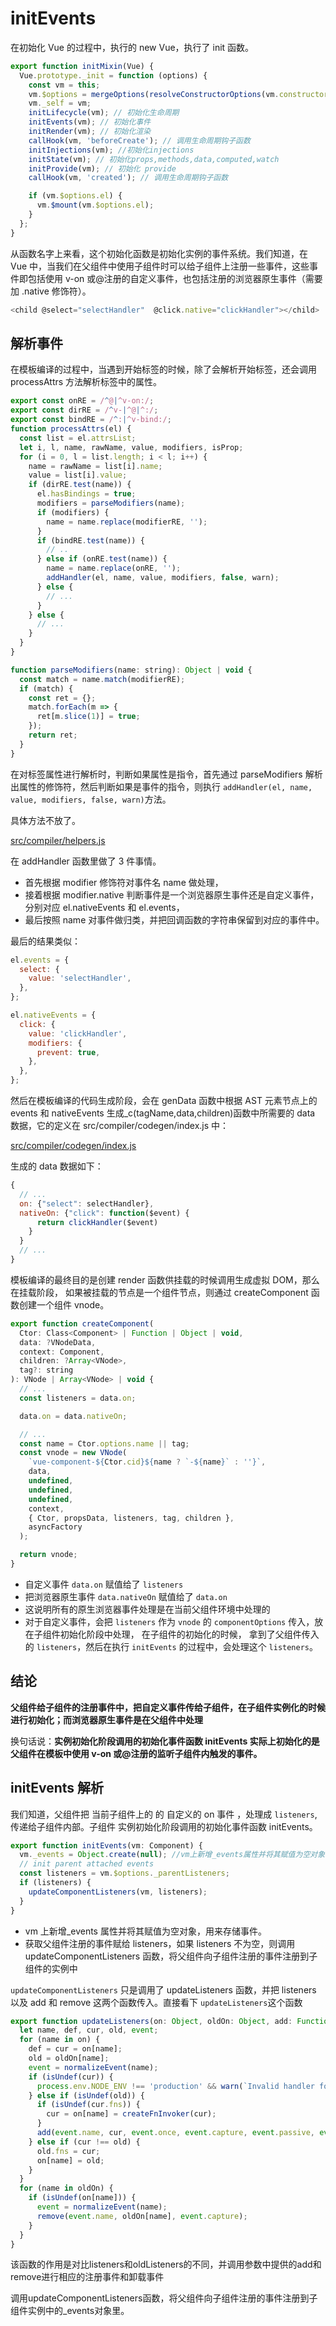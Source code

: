 # initEvents

在初始化 Vue 的过程中，执行的 new Vue，执行了 init 函数。

```js
export function initMixin(Vue) {
  Vue.prototype._init = function (options) {
    const vm = this;
    vm.$options = mergeOptions(resolveConstructorOptions(vm.constructor), options || {}, vm);
    vm._self = vm;
    initLifecycle(vm); // 初始化生命周期
    initEvents(vm); // 初始化事件
    initRender(vm); // 初始化渲染
    callHook(vm, 'beforeCreate'); // 调用生命周期钩子函数
    initInjections(vm); //初始化injections
    initState(vm); // 初始化props,methods,data,computed,watch
    initProvide(vm); // 初始化 provide
    callHook(vm, 'created'); // 调用生命周期钩子函数

    if (vm.$options.el) {
      vm.$mount(vm.$options.el);
    }
  };
}
```

从函数名字上来看，这个初始化函数是初始化实例的事件系统。我们知道，在 Vue 中，当我们在父组件中使用子组件时可以给子组件上注册一些事件，这些事件即包括使用 v-on 或@注册的自定义事件，也包括注册的浏览器原生事件（需要加 .native 修饰符）。

```js
<child @select="selectHandler" 	@click.native="clickHandler"></child>
```

## 解析事件

在模板编译的过程中，当遇到开始标签的时候，除了会解析开始标签，还会调用 processAttrs 方法解析标签中的属性。

```js
export const onRE = /^@|^v-on:/;
export const dirRE = /^v-|^@|^:/;
export const bindRE = /^:|^v-bind:/;
function processAttrs(el) {
  const list = el.attrsList;
  let i, l, name, rawName, value, modifiers, isProp;
  for (i = 0, l = list.length; i < l; i++) {
    name = rawName = list[i].name;
    value = list[i].value;
    if (dirRE.test(name)) {
      el.hasBindings = true;
      modifiers = parseModifiers(name);
      if (modifiers) {
        name = name.replace(modifierRE, '');
      }
      if (bindRE.test(name)) {
        // ..
      } else if (onRE.test(name)) {
        name = name.replace(onRE, '');
        addHandler(el, name, value, modifiers, false, warn);
      } else {
        // ...
      }
    } else {
      // ...
    }
  }
}

function parseModifiers(name: string): Object | void {
  const match = name.match(modifierRE);
  if (match) {
    const ret = {};
    match.forEach(m => {
      ret[m.slice(1)] = true;
    });
    return ret;
  }
}
```

在对标签属性进行解析时，判断如果属性是指令，首先通过 parseModifiers 解析出属性的修饰符，然后判断如果是事件的指令，则执行 `addHandler(el, name, value, modifiers, false, warn)`方法。

具体方法不放了。

[src/compiler/helpers.js](https://github.com/xiezhengyun/vue/blob/dev/src/compiler/helpers.js#L69)

在 addHandler 函数里做了 3 件事情。

- 首先根据 modifier 修饰符对事件名 name 做处理，
- 接着根据 modifier.native 判断事件是一个浏览器原生事件还是自定义事件，分别对应 el.nativeEvents 和 el.events，
- 最后按照 name 对事件做归类，并把回调函数的字符串保留到对应的事件中。

最后的结果类似：

```js
el.events = {
  select: {
    value: 'selectHandler',
  },
};

el.nativeEvents = {
  click: {
    value: 'clickHandler',
    modifiers: {
      prevent: true,
    },
  },
};
```

然后在模板编译的代码生成阶段，会在 genData 函数中根据 AST 元素节点上的 events 和 nativeEvents 生成\_c(tagName,data,children)函数中所需要的 data 数据，它的定义在 src/compiler/codegen/index.js 中：

[src/compiler/codegen/index.js](https://github.com/xiezhengyun/vue/blob/dev/src/compiler/codegen/index.js#L220)

生成的 data 数据如下：

```js
{
  // ...
  on: {"select": selectHandler},
  nativeOn: {"click": function($event) {
      return clickHandler($event)
    }
  }
  // ...
}
```

模板编译的最终目的是创建 render 函数供挂载的时候调用生成虚拟 DOM，那么在挂载阶段， 如果被挂载的节点是一个组件节点，则通过 createComponent 函数创建一个组件 vnode。

```js
export function createComponent(
  Ctor: Class<Component> | Function | Object | void,
  data: ?VNodeData,
  context: Component,
  children: ?Array<VNode>,
  tag?: string
): VNode | Array<VNode> | void {
  // ...
  const listeners = data.on;

  data.on = data.nativeOn;

  // ...
  const name = Ctor.options.name || tag;
  const vnode = new VNode(
    `vue-component-${Ctor.cid}${name ? `-${name}` : ''}`,
    data,
    undefined,
    undefined,
    undefined,
    context,
    { Ctor, propsData, listeners, tag, children },
    asyncFactory
  );

  return vnode;
}
```

- 自定义事件 `data.on` 赋值给了 `listeners`
- 把浏览器原生事件 `data.nativeOn` 赋值给了 `data.on`
- 这说明所有的原生浏览器事件处理是在当前父组件环境中处理的
- 对于自定义事件，会把 `listeners` 作为 `vnode` 的 `componentOptions` 传入，放在子组件初始化阶段中处理， 在子组件的初始化的时候， 拿到了父组件传入的 `listeners`，然后在执行 `initEvents` 的过程中，会处理这个 `listeners`。

## 结论

**父组件给子组件的注册事件中，把自定义事件传给子组件，在子组件实例化的时候进行初始化；而浏览器原生事件是在父组件中处理**

换句话说：**实例初始化阶段调用的初始化事件函数 initEvents 实际上初始化的是父组件在模板中使用 v-on 或@注册的监听子组件内触发的事件。**

## initEvents 解析

我们知道，父组件把 当前子组件上的 的 自定义的 on 事件 ，处理成 `listeners`,传递给子组件内部。子组件 实例初始化阶段调用的初始化事件函数 initEvents。

```js
export function initEvents(vm: Component) {
  vm._events = Object.create(null); //vm上新增_events属性并将其赋值为空对象，用来存储事件。
  // init parent attached events
  const listeners = vm.$options._parentListeners;
  if (listeners) {
    updateComponentListeners(vm, listeners);
  }
}
```

- vm 上新增\_events 属性并将其赋值为空对象，用来存储事件。
- 获取父组件注册的事件赋给 listeners，如果 listeners 不为空，则调用 updateComponentListeners 函数，将父组件向子组件注册的事件注册到子组件的实例中

`updateComponentListeners` 只是调用了 updateListeners 函数，并把 listeners 以及 add 和 remove 这两个函数传入。直接看下 `updateListeners`这个函数

```js
export function updateListeners(on: Object, oldOn: Object, add: Function, remove: Function, vm: Component) {
  let name, def, cur, old, event;
  for (name in on) {
    def = cur = on[name];
    old = oldOn[name];
    event = normalizeEvent(name);
    if (isUndef(cur)) {
      process.env.NODE_ENV !== 'production' && warn(`Invalid handler for event "${event.name}": got ` + String(cur), vm);
    } else if (isUndef(old)) {
      if (isUndef(cur.fns)) {
        cur = on[name] = createFnInvoker(cur);
      }
      add(event.name, cur, event.once, event.capture, event.passive, event.params);
    } else if (cur !== old) {
      old.fns = cur;
      on[name] = old;
    }
  }
  for (name in oldOn) {
    if (isUndef(on[name])) {
      event = normalizeEvent(name);
      remove(event.name, oldOn[name], event.capture);
    }
  }
}
```
该函数的作用是对比listeners和oldListeners的不同，并调用参数中提供的add和remove进行相应的注册事件和卸载事件


调用updateComponentListeners函数，将父组件向子组件注册的事件注册到子组件实例中的_events对象里。
